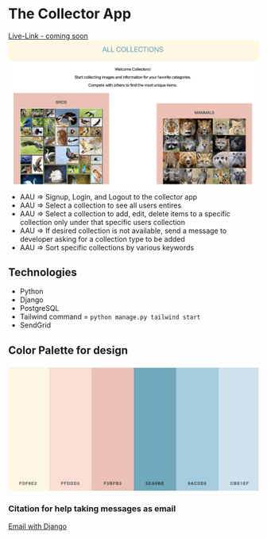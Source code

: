 # The Collector App

[Live-Link - coming soon]()
![landing-page](./assets/landing-page.png)

- AAU => Signup, Login, and Logout to the collector app
- AAU => Select a collection to see all users entires
- AAU => Select a collection to add, edit, delete items to a specific collection only under that specific users collection
- AAU => If desired collection is not available, send a message to developer asking for a collection type to be added
- AAU => Sort specific collections by various keywords

## Technologies
- Python
- Django
- PostgreSQL
- Tailwind command = `python manage.py tailwind start`
- SendGrid


## Color Palette for design
![palette](./assets/palette.png)

### Citation for help taking messages as email
[Email with Django](https://learndjango.com/tutorials/django-email-contact-form-tutorial)
